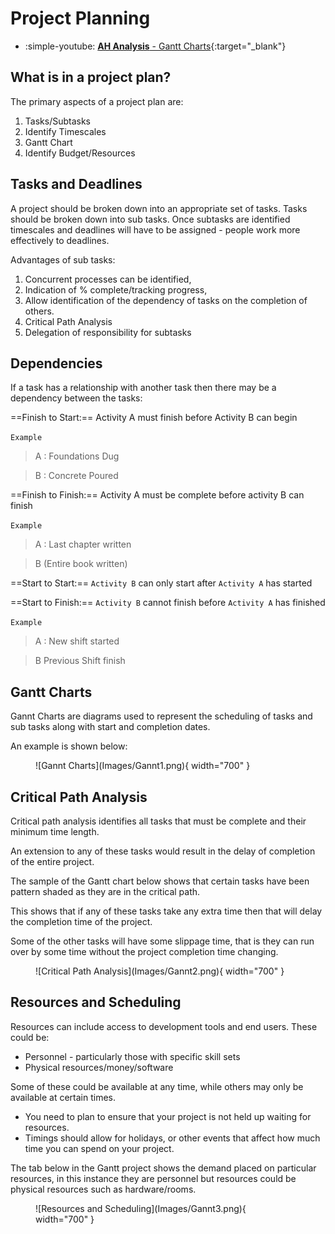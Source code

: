 # Project Planning

<div class="grid cards" markdown>

- :simple-youtube: [**AH Analysis** - Gantt Charts](https://youtu.be/hHprwKs0JJc?si=890LCZedw4m01W_M){:target="_blank"}

</div>

## What is in a project plan?

The primary aspects of a project plan are:

1. Tasks/Subtasks
2. Identify Timescales
3. Gantt Chart
4. Identify Budget/Resources

## Tasks and Deadlines

A project should be broken down into an appropriate set of tasks. Tasks should be broken down into sub tasks. Once subtasks are identified timescales and deadlines will have to be assigned - people work more effectively to deadlines.

Advantages of sub tasks:

1. Concurrent processes can be identified,
2. Indication of % complete/tracking progress,
3. Allow identification of the dependency of tasks on the completion of others.
4. Critical Path Analysis
5. Delegation of responsibility for subtasks

## Dependencies

If a task has a relationship with another task then there may be a dependency between the tasks:

==Finish to Start:== Activity A must finish before Activity B can begin

`Example`
> A : Foundations Dug

> B : Concrete Poured

==Finish to Finish:== Activity A must be complete before activity B can finish

`Example`
> A : Last chapter written 

> B (Entire book written)

==Start to Start:== `Activity B` can only start after `Activity A` has started

==Start to Finish:== `Activity B` cannot finish before `Activity A` has finished

`Example`
> A : New shift started

> B Previous Shift finish

## Gantt Charts

Gannt Charts are diagrams used to represent the scheduling of tasks and sub tasks along with start and completion dates. 

An example is shown below:

<figure markdown="span">
![Gannt Charts](Images/Gannt1.png){ width="700" }
<figcaption></figcaption>
</figure>

## Critical Path Analysis

Critical path analysis identifies all tasks that must be complete and their minimum time length. 

An extension to any of these tasks would result in the delay of completion of the entire project. 

The sample of the Gantt chart below shows that certain tasks have been pattern shaded as they are in the critical path.

This shows that if any of these tasks take any extra time then that will delay the completion time of the project.

Some of the other tasks will have some slippage time, that is they can run over by some time without the project completion time changing.

<figure markdown="span">
![Critical Path Analysis](Images/Gannt2.png){ width="700" }
<figcaption></figcaption>
</figure>

## Resources and Scheduling

Resources can include access to development tools and end users.
These could be:
* Personnel - particularly those with specific skill sets
* Physical resources/money/software

Some of these could be available at any time, while others may only be available at certain times. 

* You need to plan to ensure that your project is not held up waiting for resources.
* Timings should allow for holidays, or other events that affect how much time you can spend on your project.

The tab below in the Gantt project shows the demand placed on particular resources, in this instance they are personnel but resources could be physical resources such as hardware/rooms.

<figure markdown="span">
![Resources and Scheduling](Images/Gannt3.png){ width="700" }
<figcaption></figcaption>
</figure>